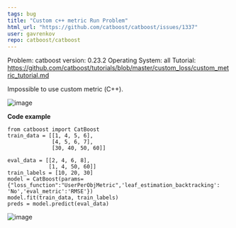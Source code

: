 ```yaml
---
tags: bug
title: "Custom c++ metric Run Problem"
html_url: "https://github.com/catboost/catboost/issues/1337"
user: gavrenkov
repo: catboost/catboost
---
```


Problem:
catboost version: 0.23.2
Operating System: all
Tutorial: https://github.com/catboost/tutorials/blob/master/custom_loss/custom_metric_tutorial.md

Impossible to use custom metric (С++). 

![image](https://user-images.githubusercontent.com/2998194/84900930-73ffcd00-b0b3-11ea-86d9-988ee84f8561.png)

**Code example**
```
from catboost import CatBoost
train_data = [[1, 4, 5, 6],
              [4, 5, 6, 7],
              [30, 40, 50, 60]]

eval_data = [[2, 4, 6, 8],
             [1, 4, 50, 60]]
train_labels = [10, 20, 30]
model = CatBoost(params={"loss_function":"UserPerObjMetric",'leaf_estimation_backtracking': 'No','eval_metric':'RMSE'})
model.fit(train_data, train_labels)
preds = model.predict(eval_data)

```

![image](https://user-images.githubusercontent.com/2998194/84903305-9810dd80-b0b6-11ea-81c5-aaf04b7d57de.png)

